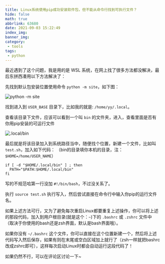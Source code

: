 ```yaml
---
title: Linux系统使用pip成功安装软件包，但不能从命令行找到可执行文件？
hide: false
math: true
abbrlink: 63680
date: 2021-09-03 15:22:49
index_img:
banner_img:
category:
 - tools
tags:
 - python
---
```


最近遇到了这个问题，我是用的是 WSL 系统，在网上找了很多方法都没解决，最后东拼西凑用以下方法解决了：

先找到默认包安装位置使用命令 `python -m site`，如下图：

![python -m site](https://upload.cc/i1/2021/09/03/ogYI9M.png)

找到进入到 `USER_BASE` 目录下，比如我的就是: `/home/yy/.local`。

查看该目录下文件，应该可以看到一个叫 `bin` 的文件夹，进入，查看里面是否有你用pip安装的可运行文件

![.local/bin](https://upload.cc/i1/2021/09/03/REVtlz.png)

最后就是将该目录加入到系统路径当中，随便找个位置，新建一个文件，比如叫 `test.sh`，加入如下代码：
（bin的目录填你本机的目录，注：`$HOME=/home/USER_NAME`）

```
if [ -d "$HOME/.local/bin" ] ; then
  PATH="$PATH:$HOME/.local/bin"
fi
```

写的不规范哈第一行没加 `#!/bin/bash`，不过没关系了。

执行 `source test.sh` 执行写入，然后尝试直接在命令行中输入你pip的运行文件名。

如果上述方法可行，又为了避免每次重启Linux都要重复上述操作，你可以将上述的那段代码，加入到用户根目录(就是这个：`~`)下的 `.bashrc` 或 `.zshrc` 文件中（取决于你使用的bash还是zsh界面，默认是bash界面哦）。

如果你没有 `~/.bashrc` 这个文件，你可以直接在这个位置新建一个，然后将上述代码写入然后保存，如果有则在末尾或空白区域加上就行了（zsh一样就把bashrc改成zshrc即可），这样每次启动Linux时都会自动运行这段代码了！

如果仍然不行，可以在评论区讨论一下~

